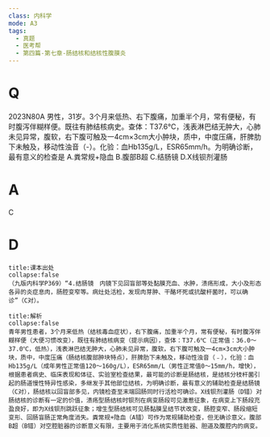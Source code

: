 ```yaml
---
class: 内科学
mode: A3
tags:
  - 真题
  - 医考帮
  - 第四篇-第七章-肠结核和结核性腹膜炎
---
```


# Q
2023N80A 男性，31岁。3个月来低热、右下腹痛，加重半个月，常有便秘，有时腹泻伴糊样便。既往有肺结核病史。查体：T37.6℃，浅表淋巴结无肿大，心肺未见异常，腹软，右下腹可触及一4cm×3cm大小肿块，质中，中度压痛，肝脾肋下未触及，移动性浊音（-）。化验：血Hb135g/L，ESR65mm/h。为明确诊断，最有意义的检查是
A.粪常规+隐血
B.腹部B超
C.结肠镜
D.X线钡剂灌肠

# A
C
# D
```ad-note
title:课本出处
collapse:false
（九版内科学P369）“4.结肠镜　内镜下见回盲部等处黏膜充血、水肿，溃疡形成，大小及形态各异的炎症息肉，肠腔变窄等。病灶处活检，发现肉芽肿、干酪坏死或抗酸杆菌时，可以确诊”（C对）。
```

```ad-summary
title:解析
collapse:false
青年男性患者，3个月来低热（结核毒血症状），右下腹痛，加重半个月，常有便秘，有时腹泻伴糊样便（大便习惯改变），既往有肺结核病变（提示病因），查体：T37.6℃（正常值：36.0～37.0℃，低热），浅表淋巴结无肿大，心肺未见异常，腹软，右下腹可触及一4cm×3cm大小肿块，质中，中度压痛（肠结核腹部肿块特点），肝脾肋下未触及，移动性浊音（﹣），化验：血Hb135g/L（成年男性正常值120～160g/L），ESR65mm/L（男性正常值0～15mm/h，增快），根据患者病史、临床表现和体征、实验室检查结果，最可能的诊断是肠结核，是结核分枝杆菌引起的肠道慢性特异性感染，多继发于其他部位结核，为明确诊断，最有意义的辅助检查是结肠镜（C对），肠结核以回盲部多见，内镜检查至末端回肠同时行活检可确诊。X线钡剂灌肠（D错）对肠结核的诊断有一定的价值，溃疡型肠结核时钡剂在病变肠段可见激惹征象，在病变上下肠段充盈良好，即为X线钡剂跳跃征象；增生型肠结核可见肠黏膜呈结节状改变，肠腔变窄、肠段缩短变形、回肠盲肠正常角度消失。粪常规+隐血（A错）可作为常规辅助检查，但无确诊意义。腹部B超（B错）对空腔脏器的诊断意义有限，主要用于消化系统实质性脏器、胆道及腹腔内的病变。
```

